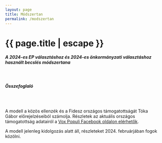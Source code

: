 ```yaml
---
layout: page
title: Módszertan
permalink: /modszertan
---
```


<h1 class="page-title">{{ page.title | escape }}</h1>
    
<div class="section">
    <div class="row">
          <div class="col s12">
		  <h5>A 2024-es EP választáshoz és 2024-es önkormányzati választáshoz használt becslés módszertana</h5> 

<br/>
<h6><strong>Összefoglaló</strong></h6>
<br/>

<p>A modell a közös ellenzék és a Fidesz országos támogatottságát Tóka Gábor előrejelzéseiból számolja. Részletek az aktuális országos támogatottság adatairól a <a href="https://www.facebook.com/valasztasi.kalauz">Vox Populi  Facebook oldalon elérhetők</a>.</p>
<p>A modell jelenleg kidolgozás alatt áll, részleteket 2024. februárjában fogok közölni.</p>


    